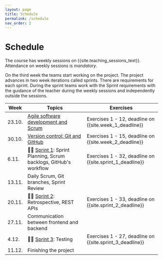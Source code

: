 ```yaml
---
layout: page
title: Schedule
permalink: /schedule
nav_order: 2
---
```


# Schedule

The course has weekly sessions on {{site.teaching_sessions_text}}. Attendance on weekly sessions is _mandatory_.

On the third week the teams start working on the project. The project advances in two week iterations called sprints. There are requirements for each sprint. During the sprint teams work with the Sprint requirements with the guidance of the teacher during the weekly sessions and independently outside the sessions.

| Week   | Topics                                                                       | Exercises                                                |
| ------ | ---------------------------------------------------------------------------- | -------------------------------------------------------- |
| 23.10. | [Agile software development and Scrum](/agile-software-development)          | Exercises 1 - 12, deadline on {{site.week_1_deadline}}   |
| 30.10. | [Version control: Git and GitHub](/git)                                      | Exercises 1 - 15, deadline on {{site.week_2_deadline}}   |
| 6.11.  | 🏃‍♂️ [Sprint 1](/sprint-1): Sprint Planning, Scrum backlogs, GitHub's workflow | Exercises 1 - 32, deadline on {{site.sprint_1_deadline}} |
| 13.11. | Daily Scrum, Git branches, Sprint Review                                     |                                                          |
| 20.11. | 🏃‍♂️ [Sprint 2](/sprint-2): Retrospective, REST APIs                           | Exercises 1 - 33, deadline on {{site.sprint_2_deadline}} |
| 27.11. | Communication between frontend and backend                                   |                                                          |
| 4.12.  | 🏃‍♂️ [Sprint 3](/sprint-3): Testing                                            | Exercises 1 - 27, deadline on {{site.sprint_3_deadline}} |
| 11.12. | Finishing the project                                                        |                                                          |
